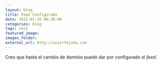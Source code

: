 ```yaml
---
layout: blog
title: Feed Configurado
date: 2015-01-16 00:30:00
categories: blog
tags: test
featured_image:
images_folder:
external_url: http://asiertejada.com
---
```

Creo que hasta el cambio de dominio puedo dar por configurado el *feed*.<Sigue Leyendo>